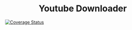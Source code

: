 <h1 align="center">Youtube Downloader</h1>

[![Coverage Status](https://coveralls.io/repos/github/thallesyasmim/youtube-downloader/badge.svg?branch=develop)](https://coveralls.io/github/thallesyasmim/youtube-downloader?branch=develop)
